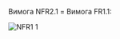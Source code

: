 Вимога NFR2.1 = Вимога FR1.1:


![NFR1 1](https://github.com/oleksandrblazhko/ai-213-kirpikov/assets/100131883/d72c0986-3152-4b32-8dfc-2dde2b21e1d3)
